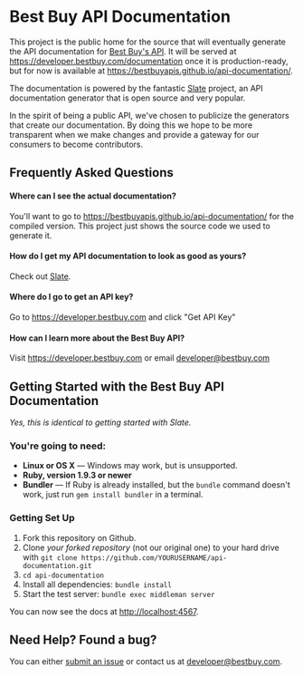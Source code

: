 # Best Buy API Documentation
This project is the public home for the source that will eventually generate the API documentation for [Best Buy's API](https://api.bestbuy.com). It will be served at https://developer.bestbuy.com/documentation once it is production-ready, but for now is available at https://bestbuyapis.github.io/api-documentation/.

The documentation is powered by the fantastic [Slate](https://github.com/tripit/slate) project, an API documentation generator that is open source and very popular.

In the spirit of being a public API, we've chosen to publicize the generators that create our documentation. By doing this we hope to be more transparent when we make changes and provide a gateway for our consumers to become contributors.

## Frequently Asked Questions
#### Where can I see the actual documentation?
You'll want to go to https://bestbuyapis.github.io/api-documentation/ for the compiled version. This project just shows the source code we used to generate it.

#### How do I get my API documentation to look as good as yours?
Check out [Slate](https://github.com/tripit/slate).

#### Where do I go to get an API key?
Go to https://developer.bestbuy.com and click "Get API Key"

#### How can I learn more about the Best Buy API?
Visit https://developer.bestbuy.com or email developer@bestbuy.com

## Getting Started with the Best Buy API Documentation
*Yes, this is identical to getting started with Slate.*
### You're going to need:
 - **Linux or OS X** — Windows may work, but is unsupported.
 - **Ruby, version 1.9.3 or newer**
 - **Bundler** — If Ruby is already installed, but the `bundle` command doesn't work, just run `gem install bundler` in a terminal.

### Getting Set Up
 1. Fork this repository on Github.
 2. Clone *your forked repository* (not our original one) to your hard drive with `git clone https://github.com/YOURUSERNAME/api-documentation.git`
 3. `cd api-documentation`
 4. Install all dependencies: `bundle install`
 5. Start the test server: `bundle exec middleman server`

You can now see the docs at <http://localhost:4567>.

## Need Help? Found a bug?
You can either [submit an issue](https://github.com/BestBuyAPIs/api-documentation/issues) or contact us at developer@bestbuy.com.


